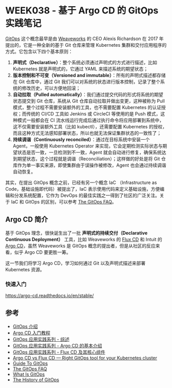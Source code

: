# WEEK038 - 基于 Argo CD 的 GitOps 实践笔记

[GitOps](https://www.weave.works/technologies/gitops/) 这个概念最早是由 [Weaveworks](https://www.weave.works) 的 CEO Alexis Richardson 在 2017 年提出的，它是一种全新的基于 Git 仓库来管理 Kubernetes 集群和交付应用程序的方式。它包含以下四个基本原则：

1. **声明式（Declarative）**：整个系统必须通过声明式的方式进行描述，比如 Kubernetes 就是声明式的，它通过 YAML 来描述系统的期望状态；
2. **版本控制和不可变（Versioned and immutable）**：所有的声明式描述都存储在 Git 仓库中，通过 Git 我们可以对系统的状态进行版本控制，记录了整个系统的修改历史，可以方便地回滚；
3. **自动拉取（Pulled automatically）**：我们通过提交代码的形式将系统的期望状态提交到 Git 仓库，系统从 Git 仓库自动拉取并做出变更，这种被称为 Pull 模式，整个过程不需要安装额外的工具，也不需要配置 Kubernetes 的认证授权；而传统的 CI/CD 工具如 Jenkins 或 CircleCI 等使用的是 Push 模式，这种模式一般都会在 CI 流水线运行完成后通过执行命令将应用部署到系统中，这不仅需要安装额外工具（比如 kubectl），还需要配置 Kubernetes 的授权，而且这种方式无法感知部署状态，所以也就无法保证集群状态的一致性了；
4. **持续调谐（Continuously reconciled）**：通过在目标系统中安装一个 Agent，一般使用 Kubernetes Operator 来实现，它会定期检测实际状态与期望状态是否一致，一旦检测到不一致，Agent 就会自动进行修复，确保系统达到期望状态，这个过程就是调谐（Reconciliation）；这样做的好处是将 Git 仓库作为单一事实来源，即使集群由于误操作被修改，Agent 也会通过持续调谐自动恢复。

其实，在提出 GitOps 概念之前，已经有另一个概念 IaC （Infrastructure as Code，基础设施即代码）被提出了，IaC 表示使用代码来定义基础设施，方便编辑和分发系统配置，它作为 DevOps 的最佳实践之一得到了社区的广泛关注。关于 IaC 和 GitOps 的区别，可以参考 [The GitOps FAQ](https://www.weave.works/technologies/gitops-frequently-asked-questions/)。

## Argo CD 简介

基于 GitOps 理念，很快诞生出了一批 **声明式的持续交付（Declarative Continuous Deployment）** 工具，比如 Weaveworks 的 [Flux CD](https://github.com/fluxcd/flux) 和 Intuit 的 [Argo CD](https://argoproj.github.io/cd/)，虽然 Weaveworks 是 GitOps 概念的提出者，但是从社区的反应来看，似乎 Argo CD 要更胜一筹。

这一节我们将学习 Argo CD，学习如何通过 Git 以及声明式描述来部署 Kubernetes 资源。

### 快速入门

https://argo-cd.readthedocs.io/en/stable/

## 参考

* [GitOps 介绍](https://icloudnative.io/posts/what-is-gitops/)
* [Argo CD 入门教程](https://icloudnative.io/posts/getting-started-with-argocd/)
* [GitOps 应用实践系列 - 综述](https://moelove.info/2021/10/19/GitOps-%E5%BA%94%E7%94%A8%E5%AE%9E%E8%B7%B5%E7%B3%BB%E5%88%97-%E7%BB%BC%E8%BF%B0/)
* [GitOps 应用实践系列 - Argo CD 的基本介绍](https://moelove.info/2021/10/21/GitOps-%E5%BA%94%E7%94%A8%E5%AE%9E%E8%B7%B5%E7%B3%BB%E5%88%97-Argo-CD-%E7%9A%84%E5%9F%BA%E6%9C%AC%E4%BB%8B%E7%BB%8D/)
* [GitOps 应用实践系列 - Flux CD 及其核心组件](https://moelove.info/2021/12/18/GitOps-%E5%BA%94%E7%94%A8%E5%AE%9E%E8%B7%B5%E7%B3%BB%E5%88%97-Flux-CD-%E5%8F%8A%E5%85%B6%E6%A0%B8%E5%BF%83%E7%BB%84%E4%BB%B6/)
* [Argo CD vs Flux CD — Right GitOps tool for your Kubernetes cluster](https://rajputvaibhav.medium.com/argo-cd-vs-flux-cd-right-gitops-tool-for-your-kubernetes-cluster-c71cff489d26)
* [Guide To GitOps](https://www.weave.works/technologies/gitops/)
* [The GitOps FAQ](https://www.weave.works/technologies/gitops-frequently-asked-questions/)
* [What Is GitOps](https://www.weave.works/blog/what-is-gitops-really)
* [The History of GitOps](https://www.weave.works/blog/the-history-of-gitops)
